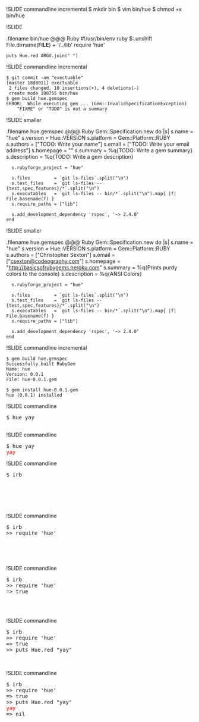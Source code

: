 !SLIDE commandline incremental
    $ mkdir bin
    $ vim bin/hue
    $ chmod +x bin/hue

!SLIDE

.filename bin/hue
    @@@ Ruby
    #!/usr/bin/env ruby
    $:.unshift File.dirname(__FILE__) + '/../lib'
    require 'hue'

    puts Hue.red ARGV.join(" ")

!SLIDE commandline incremental

    $ git commit -am "exectuable"
    [master 18d8011] exectuable
     2 files changed, 10 insertions(+), 4 deletions(-)
     create mode 100755 bin/hue
    $ gem build hue.gemspec
    ERROR:  While executing gem ... (Gem::InvalidSpecificationException)
        "FIXME" or "TODO" is not a summary


!SLIDE smaller

.filename hue.gemspec
    @@@ Ruby
    Gem::Specification.new do |s|
      s.name        = "hue"
      s.version     = Hue::VERSION
      s.platform    = Gem::Platform::RUBY
      s.authors     = ["TODO: Write your name"]
      s.email       = ["TODO: Write your email address"]
      s.homepage    = ""
      s.summary     = %q{TODO: Write a gem summary}
      s.description = %q{TODO: Write a gem description}

      s.rubyforge_project = "hue"

      s.files         = `git ls-files`.split("\n")
      s.test_files    = `git ls-files -- {test,spec,features}/*`.split("\n")
      s.executables   = `git ls-files -- bin/*`.split("\n").map{ |f| File.basename(f) }
      s.require_paths = ["lib"]

      s.add_development_dependency 'rspec', '~> 2.4.0'
    end


!SLIDE smaller

.filename hue.gemspec
    @@@ Ruby
    Gem::Specification.new do |s|
      s.name        = "hue"
      s.version     = Hue::VERSION
      s.platform    = Gem::Platform::RUBY
      s.authors     = ["Christopher Sexton"]
      s.email       = ["csexton@codeography.com"]
      s.homepage    = "http://basicsofrubygems.heroku.com"
      s.summary     = %q{Prints purdy colors to the console}
      s.description = %q{ANSI Colors}

      s.rubyforge_project = "hue"

      s.files         = `git ls-files`.split("\n")
      s.test_files    = `git ls-files -- {test,spec,features}/*`.split("\n")
      s.executables   = `git ls-files -- bin/*`.split("\n").map{ |f| File.basename(f) }
      s.require_paths = ["lib"]

      s.add_development_dependency 'rspec', '~> 2.4.0'
    end

!SLIDE commandline incremental

    $ gem build hue.gemspec
    Successfully built RubyGem
    Name: hue
    Version: 0.0.1
    File: hue-0.0.1.gem

    $ gem install hue-0.0.1.gem
    hue (0.0.1) installed

!SLIDE commandline

<pre>
$ hue yay
&nbsp;
</pre>

!SLIDE commandline
<pre>
$ hue yay
<span style="color:red">yay</span>
</pre>

!SLIDE commandline

<pre>
$ irb
&nbsp;
&nbsp;
&nbsp;
&nbsp;
&nbsp;
</pre>

!SLIDE commandline

<pre>
$ irb
>> require 'hue'
&nbsp;
&nbsp;
&nbsp;
&nbsp;
</pre>

!SLIDE commandline

<pre>
$ irb
>> require 'hue'
=> true
&nbsp;
&nbsp;
&nbsp;
</pre>

!SLIDE commandline

<pre>
$ irb
>> require 'hue'
=> true
>> puts Hue.red "yay"
&nbsp;
&nbsp;
</pre>
!SLIDE commandline

<pre>
$ irb
>> require 'hue'
=> true
>> puts Hue.red "yay"
<span style="color:red">yay</span>
=> nil
</pre>

